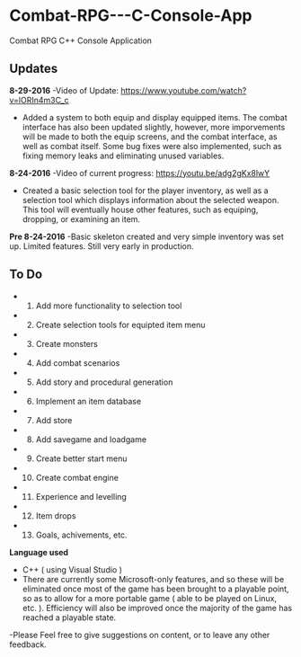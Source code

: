 # Combat-RPG---C-Console-App
Combat RPG C++ Console Application

**Updates**
-
**8-29-2016**
-Video of Update: https://www.youtube.com/watch?v=lORIn4m3C_c

- Added a system to both equip and display equipped items. The combat interface has also been updated slightly, however, more imporvements will be made to both the equip screens, and the combat interface, as well as combat itself. Some bug fixes were also implemented, such as fixing memory leaks and eliminating unused variables. 

**8-24-2016**
-Video of current progress: https://youtu.be/adg2gKx8lwY

- Created a basic selection tool for the player inventory, as well as a selection tool which displays information about the selected weapon.
  This tool will eventually house other features, such as equiping, dropping, or examining an item. 

**Pre 8-24-2016**
-Basic skeleton created and very simple inventory was set up. Limited features. Still very early in production. 

**To Do**
-
- 1) Add more functionality to selection tool
- 2) Create selection tools for equipted item menu
- 3) Create monsters
- 4) Add combat scenarios
- 5) Add story and procedural generation
- 6) Implement an item database
- 7) Add store
- 8) Add savegame and loadgame
- 9) Create better start menu
- 10) Create combat engine
- 11) Experience and levelling
- 12) Item drops
- 13) Goals, achivements, etc.

**Language used** 
- C++ ( using Visual Studio )
- There are currently some Microsoft-only features, and so these will be eliminated once most of the game has been brought to a playable point, so as to allow for a more portable game ( able to be played on Linux, etc. ). Efficiency will also be improved once the majority of the game has reached a playable state. 

-Please Feel free to give suggestions on content, or to leave any other feedback. 

